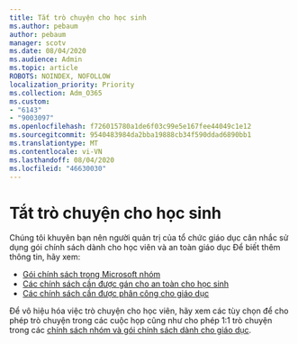 ```yaml
---
title: Tắt trò chuyện cho học sinh
ms.author: pebaum
author: pebaum
manager: scotv
ms.date: 08/04/2020
ms.audience: Admin
ms.topic: article
ROBOTS: NOINDEX, NOFOLLOW
localization_priority: Priority
ms.collection: Adm_O365
ms.custom:
- "6143"
- "9003097"
ms.openlocfilehash: f726015780a1de6f03c99e5e167fee44049c1e12
ms.sourcegitcommit: 9540483984da2bba19888cb34f590ddad6890bb1
ms.translationtype: MT
ms.contentlocale: vi-VN
ms.lasthandoff: 08/04/2020
ms.locfileid: "46630030"
---
```

# <a name="disable-chat-for-students"></a>Tắt trò chuyện cho học sinh

Chúng tôi khuyên bạn nên người quản trị của tổ chức giáo dục cân nhắc sử dụng gói chính sách dành cho học viên và an toàn giáo dục Để biết thêm thông tin, hãy xem:

- [Gói chính sách trong Microsoft nhóm](https://docs.microsoft.com/microsoftteams/policy-packages-edu#policy-packages-in-microsoft-teams)
- [Các chính sách cần được gán cho an toàn cho học sinh](https://docs.microsoft.com/microsoftteams/policy-packages-edu#policies-that-should-be-assigned-for-student-safety)
- [Các chính sách cần được phân công cho giáo dục](https://docs.microsoft.com/microsoftteams/policy-packages-edu#policies-that-should-be-assigned-for-educators) 

Để vô hiệu hóa việc trò chuyện cho học viên, hãy xem các tùy chọn để cho phép trò chuyện trong các cuộc họp cũng như cho phép 1:1 trò chuyện trong các [chính sách nhóm và gói chính sách dành cho giáo dục](https://docs.microsoft.com/microsoftteams/policy-packages-edu).